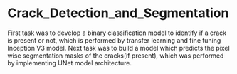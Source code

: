 # Crack_Detection_and_Segmentation
First task was to develop a binary classification model to identify if a crack is present or not, which is performed by transfer learning and fine tuning Inception V3 model.
Next task was to build a model which predicts the pixel wise segmentation masks of the cracks(if present), which was performed by implementing UNet model architecture.

